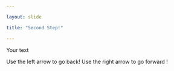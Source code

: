 ```yaml
---

layout: slide

title: "Second Step!"

---
```


Your text

Use the left arrow to go back!
Use the right arrow to go forward !
